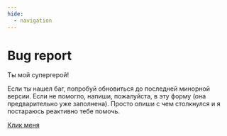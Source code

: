 ```yaml
---
hide:
  - navigation
---
```


# Bug report

Ты мой супергерой!

Если ты нашел баг, попробуй обновиться до последней минорной версии.
Если не помогло, напиши, пожалуйста, в эту форму (она предварительно уже заполнена).
Просто опиши с чем столкнулся и я постараюсь реактивно тебе помочь.

<a href="https://github.com/daniil-grois/rAPIdy/issues/new?assignees=&labels=bug&projects=daniil-grois%2FrAPIdy&template=bug.yml&title=%5BBug%5D+%3Ctitle%3E" target="_blank">Клик меня</a>
